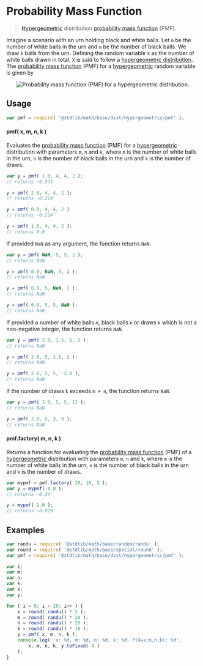 Probability Mass Function
===

> [Hypergeometric][hypergeometric] distribution [probability mass function][pmf] (PMF).

<section class="intro">

Imagine a scenario with an urn holding black and white balls. Let `m` be the number of white balls in the urn and `n` be the number of black balls. We draw `k` balls from the urn. Defining the random variable `X` as the number of white balls drawn in total, `X` is said to follow a [hypergeometric distribution][hypergeometric].
The [probability mass function][pmf] (PMF) for a [hypergeometric][hypergeometric] random variable is given by

<!-- <equation class="equation" label="eq:pmf" align="center" raw="f(x;m,n,k)=P(X=x;m,n,k)=\begin{cases} {{{m \choose x} {n \choose {k-x}}}\over {{m+n} \choose k}} & \text{ for } x = 0,1,2,\ldots \\
0 & \text{ otherwise}
\end{cases}" alt="Probability mass function (PMF) for a hypergeometric distribution."> -->

<div class="equation" align="center" data-raw-text="f(x;m,n,k)=P(X=x;m,n,k)=\begin{cases} {{{m \choose x} {n \choose {k-x}}}\over {{m+n} \choose k}} &amp; \text{ for } x = 0,1,2,\ldots \\
0 &amp; \text{ otherwise}
\end{cases}" data-equation="eq:pmf">
    <img src="" alt="Probability mass function (PMF) for a hypergeometric distribution.">
    <br>
</div>

<!-- </equation> -->

<!-- </intro> -->

<section class="usage">

## Usage
``` javascript
var pmf = require( '@stdlib/math/base/dist/hypergeometric/pmf' );
```

#### pmf( x, m, n, k )

Evaluates the [probability mass function][pmf] (PMF) for a [hypergeometric ][hypergeometric] distribution with parameters `m`, `n` and `k`, where
`m` is the number of white balls in the urn, `n` is the number of black balls in the urn and `k` is the number of draws.

``` javascript
var y = pmf( 1.0, 4, 4, 2 );
// returns ~0.571

y = pmf( 2.0, 4, 4, 2 );
// returns ~0.214

y = pmf( 0.0, 4, 4, 2 )
// returns ~0.214

y = pmf( 1.5, 4, 4, 2 );
// returns 0.0
```

If provided `NaN` as any argument, the function returns `NaN`.

``` javascript
var y = pmf( NaN, 5, 5, 2 );
// returns NaN

y = pmf( 0.0, NaN, 5, 2 );
// returns NaN

y = pmf( 0.0, 5, NaN, 2 );
// returns NaN

y = pmf( 0.0, 5, 5, NaN );
// returns NaN
```

If provided a number of white balls `m`, black balls `n` or draws `k` which is not a non-negative integer, the function returns `NaN`.

``` javascript
var y = pmf( 2.0, 1.5, 5, 2 );
// returns NaN

y = pmf( 2.0, 5, 1.5, 2 );
// returns NaN

y = pmf( 2.0, 5, 5, -2.0 );
// returns NaN
```

If the number of draws `k` exceeds `m + n`, the function returns `NaN`.

``` javascript
var y = pmf( 2.0, 5, 5, 12 );
// returns NaN

y = pmf( 2.0, 5, 3, 9 );
// returns NaN
```

#### pmf.factory( m, n, k )

Returns a function for evaluating the [probability mass function][pmf] (PMF) of a [hypergeometric ][hypergeometric] distribution with parameters `m`, `n` and `k`, where
`m` is the number of white balls in the urn, `n` is the number of black balls in the urn and `k` is the number of draws.

``` javascript
var mypmf = pmf.factory( 20, 10, 5 );
var y = mypmf( 4.0 );
// returns ~0.34

y = mypmf( 1.0 );
// returns ~0.029
```

<!-- </usage> -->

<section class="examples">

## Examples

``` javascript
var randu = require( '@stdlib/math/base/random/randu' );
var round = require( '@stdlib/math/base/special/round' );
var pmf = require( '@stdlib/math/base/dist/hypergeometric/pmf' );

var i;
var m;
var n;
var k;
var x;
var y;

for ( i = 0; i < 10; i++ ) {
    x = round( randu() * 5 );
    m = round( randu() * 20 );
    n = round( randu() * 20 );
    k = round( randu() * 10 );
    y = pmf( x, m, n, k );
    console.log( 'x: %d, m: %d, n: %d, k: %d, P(X=x;m,n,k): %d',
        x, m, n, k, y.toFixed( 4 )
    );
}
```

<!-- </examples> -->


<section class="links">

[hypergeometric]: https://en.wikipedia.org/wiki/Hypergeometric_distribution
[pmf]: https://en.wikipedia.org/wiki/Probability_mass_function

<!-- </links> -->
